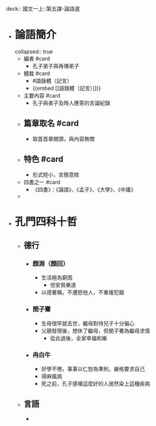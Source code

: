 deck:: 國文一上::第五課-論語選

- # 論語簡介
  collapsed:: true
	- 編者 #card
		- 孔子弟子與再傳弟子
	- 體裁 #card
		- #語錄體（記言）
		- {{embed [[語錄體（記言）]]}}
	- 主要內容 #card
		- 孔子與弟子及時人應答的言論紀錄
	- ## 篇章取名 #card
		- 取首首章開頭，與內容無關
	- ## 特色 #card
		- 形式短小，言簡意賅
	- 四書之一 #card
		- 《四書》：《論語》、《孟子》、《大學》、《中庸》
	-
- # 孔門四科十哲
	- ## 德行
		- ### 顏淵（顏回）
			- 生活極為窮困
				- 但安貧樂道
			- 以德著稱，不遷怒他人，不重複犯錯
		- ### 閔子騫
			- 生母很早就去世，繼母對待兒子十分偏心
			- 父親發現後，想休了繼母，但閔子騫為繼母求情
				- 從此過後，全家幸福和樂
		- ### 冉白牛
			- 好學不倦，事事以仁恕為準則，嚴格要求自己
			- 得麻瘋病
			- 死之前，孔子感嘆這麼好的人居然染上這種疾病
	- ## 言語
		-